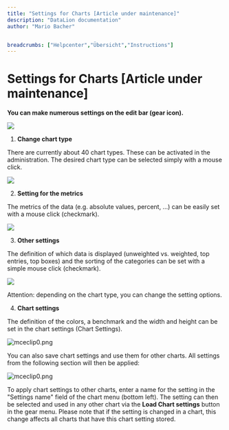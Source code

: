 ```yaml
---
title: "Settings for Charts [Article under maintenance]"
description: "DataLion documentation"
author: "Mario Bacher"


breadcrumbs: ["Helpcenter","Übersicht","Instructions"]
---
```


# Settings for Charts [Article under maintenance]

**You can make numerous settings on the edit bar (gear icon).**

![](/img/88801285.png)

1.  **Change chart type**
    

There are currently about 40 chart types. These can be activated in the administration. The desired chart type can be selected simply with a mouse click.

![](/img/88801292.png)

2.  **Setting for the metrics**
    

The metrics of the data (e.g. absolute values, percent, ...) can be easily set with a mouse click (checkmark).

![](/img/88801298.png)

3.  **Other settings**
    

The definition of which data is displayed (unweighted vs. weighted, top entries, top boxes) and the sorting of the categories can be set with a simple mouse click (checkmark).

![](/img/88801304.png)

Attention: depending on the chart type, you can change the setting options.

4.  **Chart settings**
    

The definition of the colors, a benchmark and the width and height can be set in the chart settings (Chart Settings).

![mceclip0.png](/img/88801310.png)

You can also save chart settings and use them for other charts. All settings from the following section will then be applied:

![mceclip0.png](/img/88801310.png)

To apply chart settings to other charts, enter a name for the setting in the "Settings name" field of the chart menu (bottom left). The setting can then be selected and used in any other chart via the **Load Chart settings** button in the gear menu. Please note that if the setting is changed in a chart, this change affects all charts that have this chart setting stored.
